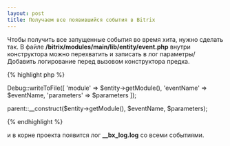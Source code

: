 ```yaml
---
layout: post
title: Получаем все появившийся события в Bitrix
---
```


Чтобы получить все запущенные события во время хита, нужно сделать так.
В файле **/bitrix/modules/main/lib/entity/event.php** внутри конструктора можно перехватить и записать в лог параметры/
Добавить логирование перед вызовом конструктора предка.

{% highlight php %}

Debug::writeToFile([
    'module' => $entity->getModule(),
    'eventName' => $eventName,
    'parameters' => $parameters
]);

parent::__construct($entity->getModule(), $eventName, $parameters);

{% endhighlight %}


и в корне проекта появится лог **__bx_log.log** со всеми событиями.